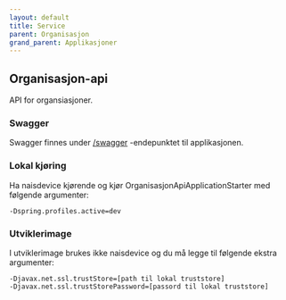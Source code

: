 ```yaml
---
layout: default
title: Service
parent: Organisasjon
grand_parent: Applikasjoner
---
```


## Organisasjon-api
API for organsiasjoner.

### Swagger
Swagger finnes under [/swagger](https://testnav-organisasjon-service.intern.dev.nav.no/swagger) -endepunktet til applikasjonen.

### Lokal kjøring
Ha naisdevice kjørende og kjør OrganisasjonApiApplicationStarter med følgende argumenter:
```
-Dspring.profiles.active=dev
```


### Utviklerimage
I utviklerimage brukes ikke naisdevice og du må legge til følgende ekstra argumenter:
```
-Djavax.net.ssl.trustStore=[path til lokal truststore]
-Djavax.net.ssl.trustStorePassword=[passord til lokal truststore]
```
